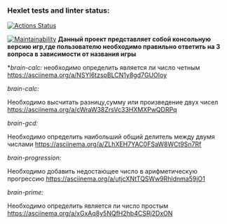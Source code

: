 ### Hexlet tests and linter status:
[![Actions Status](https://github.com/ivann1302/frontend-project-44/workflows/hexlet-check/badge.svg)](https://github.com/ivann1302/frontend-project-44/actions)

[![Maintainability](https://api.codeclimate.com/v1/badges/cbdc9ebd462d36bd394a/maintainability)](https://codeclimate.com/github/ivann1302/frontend-project-44/maintainability)
**Данный проект представляет собой консольную версию игр,где пользователю необходимо правильно ответить на 3 вопроса в зависимости от названия игры**

**brain-calc:*
необходимо определить является ли число четным https://asciinema.org/a/NSYI6tzspBLCN1y8gd7GUOIoy

*brain-calc:*

Необходимо высчитать разницу,сумму или произведение двух чисел https://asciinema.org/a/cWraW38ZrsVc33HXMXPwQDRPq

*brain-gcd:*

Необходимо определить наибольший общий делитель между двумя числами https://asciinema.org/a/ZLhXEH7YAC0FSaW8WCt9Sn7Rf

*brain-progression:*

Необходимо добавить недостающее число в арифметическую прогрессию https://asciinema.org/a/utjcXNtTQSWw9Rhldnma59jO1

*brain-prime:*

Необходимо определить является ли число простым https://asciinema.org/a/xGxAq8y5NQfH2hb4CSRj2DxON